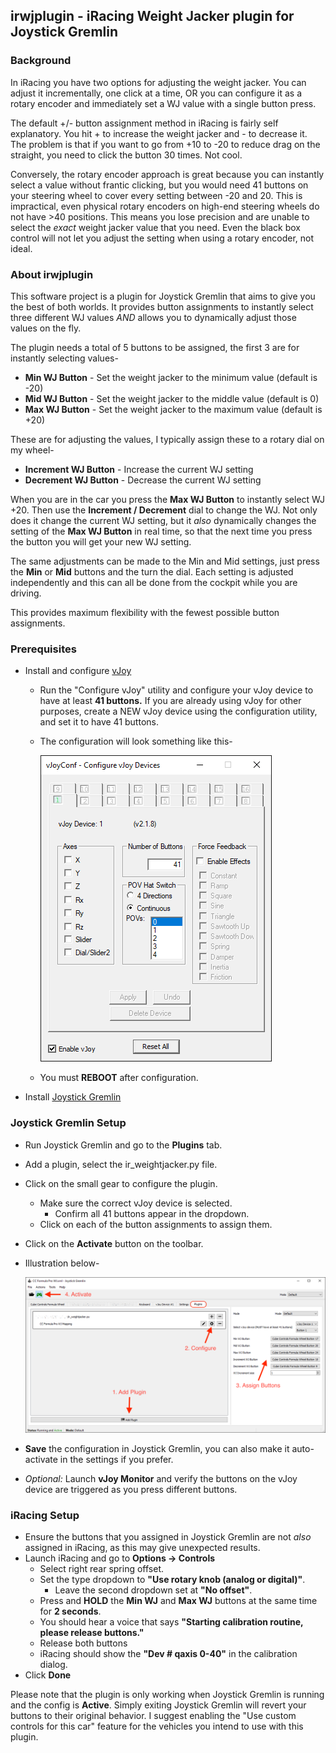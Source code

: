 ## irwjplugin - iRacing Weight Jacker plugin for Joystick Gremlin

### Background ###

In iRacing you have two options for adjusting the weight jacker. You can adjust it incrementally, one click at a time, OR you can configure it as a rotary encoder and immediately set a WJ value with a single button press.

The default +/- button assignment method in iRacing is fairly self explanatory. You hit + to increase the weight jacker and - to decrease it. The problem is that if you want to go from +10 to -20 to reduce drag on the straight, you need to click the button 30 times. Not cool.

Conversely, the rotary encoder approach is great because you can instantly select a value without frantic clicking, but you would need 41 buttons on your steering wheel to cover every setting between -20 and 20. This is impractical, even physical rotary encoders on high-end steering wheels do not have >40 positions. This means you lose precision and are unable to select the *exact* weight jacker value that you need. Even the black box control will not let you adjust the setting when using a rotary encoder, not ideal.

### About irwjplugin ###

This software project is a plugin for Joystick Gremlin that aims to give you the best of both worlds. It provides button assignments to instantly select three different WJ values *AND* allows you to dynamically adjust those values on the fly.

The plugin needs a total of 5 buttons to be assigned, the first 3 are for instantly selecting values-
* **Min WJ Button** - Set the weight jacker to the minimum value (default is -20)
* **Mid WJ Button** - Set the weight jacker to the middle value (default is 0)
* **Max WJ Button** - Set the weight jacker to the maximum value (default is +20)

These are for adjusting the values, I typically assign these to a rotary dial on my wheel-
* **Increment WJ Button** - Increase the current WJ setting
* **Decrement WJ Button** - Decrease the current WJ setting

When you are in the car you press the **Max WJ Button** to instantly select WJ +20. Then use the **Increment / Decrement** dial to change the WJ. Not only does it change the current WJ setting, but it *also* dynamically changes the setting of the **Max WJ Button** in real time, so that the next time you press the button you will get your new WJ setting.

The same adjustments can be made to the Min and Mid settings, just press the **Min** or **Mid** buttons and the turn the dial. Each setting is adjusted independently and this can all be done from the cockpit while you are driving.

This provides maximum flexibility with the fewest possible button assignments.

### Prerequisites ####

* Install and configure [vJoy](https://github.com/shauleiz/vJoy/releases)
  * Run the "Configure vJoy" utility and configure your vJoy device to have at least **41 buttons.**  If you are already using vJoy for other purposes, create a NEW vJoy device using the configuration utility, and set it to have 41 buttons.
  * The configuration will look something like this-

    ![Example vJoy Configuration](Configure_vJoy.png)

  * You must **REBOOT** after configuration.
* Install [Joystick Gremlin](https://whitemagic.github.io/JoystickGremlin/download/)

### Joystick Gremlin Setup ###

* Run Joystick Gremlin and go to the **Plugins** tab.
* Add a plugin, select the ir_weightjacker.py file.
* Click on the small gear to configure the plugin.
	* Make sure the correct vJoy device is selected.
      * Confirm all 41 buttons appear in the dropdown.
	* Click on each of the button assignments to assign them.
* Click on the **Activate** button on the toolbar. 
* Illustration below-

  ![Joystick Gremlin Configuration](Configure_Plugin.png)

* **Save** the configuration in Joystick Gremlin, you can also make it auto-activate in the settings if you prefer.
* *Optional:* Launch **vJoy Monitor** and verify the buttons on the vJoy device are triggered as you press different buttons.

### iRacing Setup ###

* Ensure the buttons that you assigned in Joystick Gremlin are not *also* assigned in iRacing, as this may give unexpected results.
* Launch iRacing and go to **Options -> Controls**
  * Select right rear spring offset.
  * Set the type dropdown to **"Use rotary knob (analog or digital)"**.
    * Leave the second dropdown set at **"No offset"**.
  * Press and **HOLD** the **Min WJ** and **Max WJ** buttons at the same time for **2 seconds**.
  * You should hear a voice that says **"Starting calibration routine, please release buttons."**
  * Release both buttons
  * iRacing should show the **"Dev # qaxis 0-40"** in the calibration dialog.
* Click **Done**

Please note that the plugin is only working when Joystick Gremlin is running and the config is **Active**. Simply exiting Joystick Gremlin will revert your buttons to their original behavior. I suggest enabling the "Use custom controls for this car" feature for the vehicles you intend to use with this plugin.
